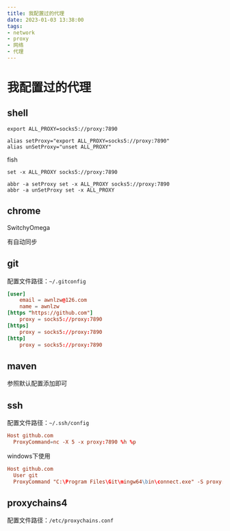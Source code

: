 ```yaml
---
title: 我配置过的代理
date: 2023-01-03 13:38:00
tags:
- network
- proxy
- 网络
- 代理
---
```


# 我配置过的代理

## shell

```shell
export ALL_PROXY=socks5://proxy:7890

alias setProxy="export ALL_PROXY=socks5://proxy:7890" 
alias unSetProxy="unset ALL_PROXY"
```

fish

```shell
set -x ALL_PROXY socks5://proxy:7890

abbr -a setProxy set -x ALL_PROXY socks5://proxy:7890
abbr -a unSetProxy set -x ALL_PROXY
```

## chrome

SwitchyOmega

有自动同步

## git

配置文件路径：`~/.gitconfig`

```conf
[user]
	email = awnlzw@126.com
	name = awnlzw
[https "https://github.com"]
	proxy = socks5://proxy:7890
[https]
	proxy = socks5://proxy:7890
[http]
	proxy = socks5://proxy:7890
```

## maven

参照默认配置添加即可

## ssh

配置文件路径：`~/.ssh/config`

```conf
Host github.com
  ProxyCommand=nc -X 5 -x proxy:7890 %h %p
```

windows下使用

```conf
Host github.com
  User git
  ProxyCommand "C:\Program Files\Git\mingw64\bin\connect.exe" -S proxy:7890 %h %p
```

## proxychains4

配置文件路径：`/etc/proxychains.conf`

